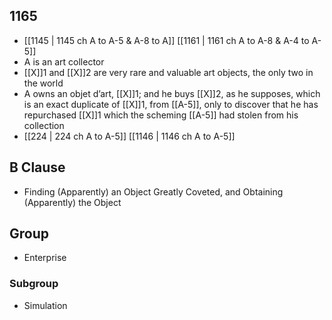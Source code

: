 ## 1165
- [[1145 | 1145 ch A to A-5 &amp; A-8 to A]] [[1161 | 1161 ch A to A-8 &amp; A-4 to A-5]] 
- A is an art collector
- [[X]]1 and [[X]]2 are very rare and valuable art objects, the only two in the world
- A owns an objet d’art, [[X]]1; and he buys [[X]]2, as he supposes, which is an exact duplicate of [[X]]1, from [[A-5]], only to discover that he has repurchased [[X]]1 which the scheming [[A-5]] had stolen from his collection
- [[224 | 224 ch A to A-5]] [[1146 | 1146 ch A to A-5]] 

## B Clause
- Finding (Apparently) an Object Greatly Coveted, and Obtaining (Apparently) the Object

## Group
- Enterprise

### Subgroup
- Simulation

